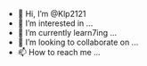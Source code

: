 - 👋 Hi, I’m @Klp2121
- 👀 I’m interested in ...
- 🌱 I’m currently learn7ing ...
- 💞️ I’m looking to collaborate on ...
- 📫 How to reach me ...

<!---
Klp2121/Klp2121 is a ✨ special ✨ repository because its `README.md` (this file) appears on your GitHub profile.
You can click the Preview link to take a look at your changes.
--->
